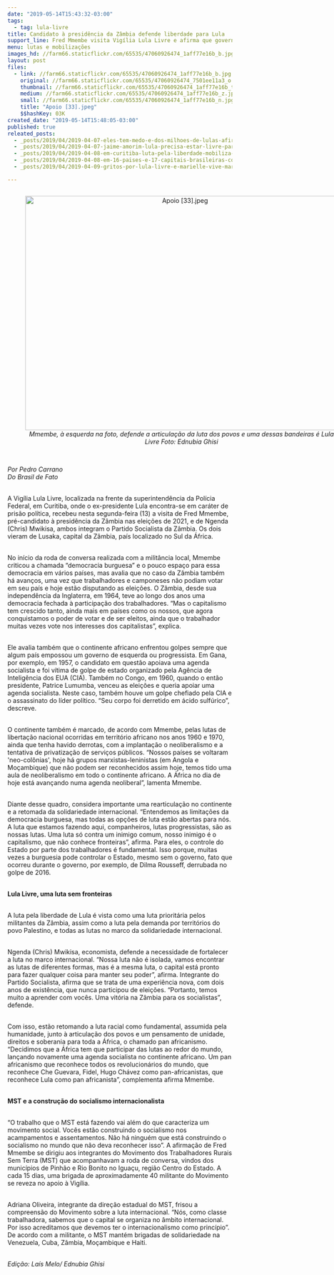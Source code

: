 ```yaml
---
date: "2019-05-14T15:43:32-03:00"
tags:
  - tag: lula-livre
title: Candidato à presidência da Zâmbia defende liberdade para Lula
support_line: Fred Mmembe visita Vigília Lula Livre e afirma que governo dos EUA promove golpes contra governos progressistas
menu: lutas e mobilizações
images_hd: //farm66.staticflickr.com/65535/47060926474_1aff77e16b_b.jpg
layout: post
files:
  - link: //farm66.staticflickr.com/65535/47060926474_1aff77e16b_b.jpg
    original: //farm66.staticflickr.com/65535/47060926474_7501ee11a3_o.jpg
    thumbnail: //farm66.staticflickr.com/65535/47060926474_1aff77e16b_t.jpg
    medium: //farm66.staticflickr.com/65535/47060926474_1aff77e16b_z.jpg
    small: //farm66.staticflickr.com/65535/47060926474_1aff77e16b_n.jpg
    title: "Apoio [33].jpeg"
    $$hashKey: 03K
created_date: "2019-05-14T15:48:05-03:00"
published: true
releated_posts:
  - _posts/2019/04/2019-04-07-eles-tem-medo-e-dos-milhoes-de-lulas-afirma-ex-presidente-em-carta-aos-brasileiros.md
  - _posts/2019/04/2019-04-07-jaime-amorim-lula-precisa-estar-livre-para-trazer-esperanca-e-o-direito-de-sonhar.md
  - _posts/2019/04/2019-04-08-em-curitiba-luta-pela-liberdade-mobiliza-multidao.md
  - _posts/2019/04/2019-04-08-em-16-paises-e-17-capitais-brasileiras-como-foi-o-dia-de-luta-pela-liberdade-de-lula.md
  - _posts/2019/04/2019-04-09-gritos-por-lula-livre-e-marielle-vive-marcam-debate-sobre-democracia-no-teatro-da-reitoria-da-ufpr.md

---
```

<div style="text-align:center">
<figure class="image" style="display:inline-block"><img alt="Apoio [33].jpeg" height="525" src="//farm66.staticflickr.com/65535/47060926474_1aff77e16b_b.jpg" width="700" />
<figcaption><em>Mmembe, &agrave; esquerda na foto, defende a articula&ccedil;&atilde;o da luta dos povos e uma dessas bandeiras &eacute; Lula Livre Foto: Ednubia Ghisi</em></figcaption>
</figure>
</div>

<p><br />
<em>Por Pedro Carrano<br />
Do Brasil de Fato</em></p>

<p><br />
A Vig&iacute;lia Lula Livre, localizada na frente da superintend&ecirc;ncia da Pol&iacute;cia Federal, em Curitiba, onde o ex-presidente Lula encontra-se em car&aacute;ter de pris&atilde;o pol&iacute;tica, recebeu nesta segunda-feira (13) a visita de Fred Mmembe, pr&eacute;-candidato &agrave; presid&ecirc;ncia da Z&acirc;mbia nas elei&ccedil;&otilde;es de 2021, e de Ngenda (Chris) Mwikisa, ambos integram o Partido Socialista da Z&acirc;mbia. Os dois vieram de Lusaka, capital da Z&acirc;mbia, pa&iacute;s localizado no Sul da &Aacute;frica.<br />
&nbsp;</p>

<p>No in&iacute;cio da roda de conversa realizada com a milit&acirc;ncia local, Mmembe criticou a chamada &ldquo;democracia burguesa&rdquo; e o pouco espa&ccedil;o para essa democracia em v&aacute;rios pa&iacute;ses, mas avalia que no caso da Z&acirc;mbia tamb&eacute;m h&aacute; avan&ccedil;os, uma vez que trabalhadores e camponeses n&atilde;o podiam votar em seu pa&iacute;s e hoje est&atilde;o disputando as elei&ccedil;&otilde;es. O Z&acirc;mbia, desde sua independ&ecirc;ncia da Inglaterra, em 1964, teve ao longo dos anos uma democracia fechada &agrave; participa&ccedil;&atilde;o dos trabalhadores. &ldquo;Mas o capitalismo tem crescido tanto, ainda mais em pa&iacute;ses como os nossos, que agora conquistamos o poder de votar e de ser eleitos, ainda que o trabalhador muitas vezes vote nos interesses dos capitalistas&rdquo;, explica.<br />
&nbsp;</p>

<p>Ele avalia tamb&eacute;m que o continente africano enfrentou golpes sempre que algum pa&iacute;s empossou um governo de esquerda ou progressista. Em Gana, por exemplo, em 1957, o candidato em quest&atilde;o apoiava uma agenda socialista e foi v&iacute;tima de golpe de estado organizado pela Ag&ecirc;ncia de Intelig&ecirc;ncia dos EUA (CIA). Tamb&eacute;m no Congo, em 1960, quando o ent&atilde;o presidente, Patrice Lumumba, venceu as elei&ccedil;&otilde;es e queria apoiar uma agenda socialista. Neste caso, tamb&eacute;m houve um golpe chefiado pela CIA e o assassinato do l&iacute;der pol&iacute;tico. &ldquo;Seu corpo foi derretido em &aacute;cido sulf&uacute;rico&rdquo;, descreve.<br />
&nbsp;</p>

<p>O continente tamb&eacute;m &eacute; marcado, de acordo com Mmembe, pelas lutas de liberta&ccedil;&atilde;o nacional ocorridas em territ&oacute;rio africano nos anos 1960 e 1970, ainda que tenha havido derrotas, com a implanta&ccedil;&atilde;o o neoliberalismo e a tentativa de privatiza&ccedil;&atilde;o de servi&ccedil;os p&uacute;blicos. &ldquo;Nossos pa&iacute;ses se voltaram &#39;neo-col&ocirc;nias&#39;, hoje h&aacute; grupos marxistas-leninistas (em Angola e Mo&ccedil;ambique) que n&atilde;o podem ser reconhecidos assim hoje, temos tido uma aula de neoliberalismo em todo o continente africano. A &Aacute;frica no dia de hoje est&aacute; avan&ccedil;ando numa agenda neoliberal&rdquo;, lamenta Mmembe.<br />
&nbsp;</p>

<p>Diante desse quadro, considera importante uma rearticula&ccedil;&atilde;o no continente e a retomada da solidariedade internacional. &ldquo;Entendemos as limita&ccedil;&otilde;es da democracia burguesa, mas todas as op&ccedil;&otilde;es de luta est&atilde;o abertas para n&oacute;s. A luta que estamos fazendo aqui, companheiros, lutas progressistas, s&atilde;o as nossas lutas. Uma luta s&oacute; contra um inimigo comum, nosso inimigo &eacute; o capitalismo, que n&atilde;o conhece fronteiras&rdquo;, afirma. Para eles, o controle do Estado por parte dos trabalhadores &eacute; fundamental. Isso porque, muitas vezes a burguesia pode controlar o Estado, mesmo sem o governo, fato que ocorreu durante o governo, por exemplo, de Dilma Rousseff, derrubada no golpe de 2016.<br />
&nbsp;</p>

<p><strong>Lula Livre, uma luta sem fronteiras</strong><br />
&nbsp;</p>

<p>A luta pela liberdade de Lula &eacute; vista como uma luta priorit&aacute;ria pelos militantes da Z&acirc;mbia, assim como a luta pela demanda por territ&oacute;rios do povo Palestino, e todas as lutas no marco da solidariedade internacional.<br />
&nbsp;</p>

<p>Ngenda (Chris) Mwikisa, economista, defende a necessidade de fortalecer a luta no marco internacional. &ldquo;Nossa luta n&atilde;o &eacute; isolada, vamos encontrar as lutas de diferentes formas, mas &eacute; a mesma luta, o capital est&aacute; pronto para fazer qualquer coisa para manter seu poder&rdquo;, afirma. Integrante do Partido Socialista, afirma que se trata de uma experi&ecirc;ncia nova, com dois anos de exist&ecirc;ncia, que nunca participou de elei&ccedil;&otilde;es. &ldquo;Portanto, temos muito a aprender com voc&ecirc;s. Uma vit&oacute;ria na Z&acirc;mbia para os socialistas&rdquo;, defende.<br />
&nbsp;</p>

<p>Com isso, est&atilde;o retomando a luta racial como fundamental, assumida pela humanidade, junto &agrave; articula&ccedil;&atilde;o dos povos e um pensamento de unidade, direitos e soberania para toda a &Aacute;frica, o chamado pan africanismo. &ldquo;Decidimos que a &Aacute;frica tem que participar das lutas ao redor do mundo, lan&ccedil;ando novamente uma agenda socialista no continente africano. Um pan africanismo que reconhece todos os revolucion&aacute;rios do mundo, que reconhece Che Guevara, Fidel, Hugo Ch&aacute;vez como pan-africanistas, que reconhece Lula como pan africanista&rdquo;, complementa afirma Mmembe.<br />
&nbsp;</p>

<p><strong>MST e a constru&ccedil;&atilde;o do socialismo internacionalista</strong><br />
&nbsp;</p>

<p>&ldquo;O trabalho que o MST est&aacute; fazendo vai al&eacute;m do que caracteriza um movimento social. Voc&ecirc;s est&atilde;o construindo o socialismo nos acampamentos e assentamentos. N&atilde;o h&aacute; ningu&eacute;m que est&aacute; construindo o socialismo no mundo que n&atilde;o deva reconhecer isso&rdquo;. A afirma&ccedil;&atilde;o de Fred Mmembe se dirigiu aos integrantes do Movimento dos Trabalhadores Rurais Sem Terra (MST) que acompanhavam a roda de conversa, vindos dos munic&iacute;pios de Pinh&atilde;o e Rio Bonito no Igua&ccedil;u, regi&atilde;o Centro do Estado. A cada 15 dias, uma brigada de aproximadamente 40 militante do Movimento se reveza no apoio &agrave; Vig&iacute;lia.<br />
&nbsp;</p>

<p>Adriana Oliveira, integrante da dire&ccedil;&atilde;o estadual do MST, frisou a compreens&atilde;o do Movimento sobre a luta internacional. &ldquo;N&oacute;s, como classe trabalhadora, sabemos que o capital se organiza no &acirc;mbito internacional. Por isso acreditamos que devemos ter o internacionalismo como princ&iacute;pio&rdquo;. De acordo com a militante, o MST mant&eacute;m brigadas de solidariedade na Venezuela, Cuba, Z&acirc;mbia, Mo&ccedil;ambique e Haiti.<br />
&nbsp;</p>

<p><em>Edi&ccedil;&atilde;o: La&iacute;s Melo/ Ednubia Ghisi</em></p>
